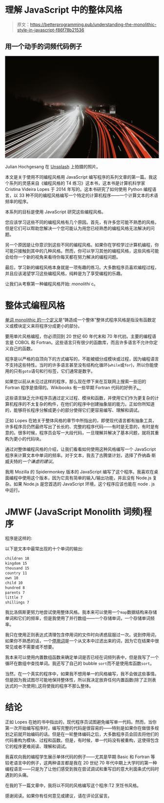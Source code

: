 # 理解 JavaScript 中的整体风格

> 原文：<https://betterprogramming.pub/understanding-the-monolithic-style-in-javascript-f86f78b21536>

## 用一个动手的词频代码例子

![](img/901007915bed6e3f80f6c2856f6105fd.png)

Julian Hochgesang 在 [Unsplash](https://unsplash.com?utm_source=medium&utm_medium=referral) 上拍摄的照片。

本文是关于使用不同编程风格用 JavaScript 编写程序的系列文章的第一篇。我这个系列的灵感来自《编程风格的 T4 练习》这本书，这本书是计算机科学家 Cristina Videira Lopes 于 2014 年写的。这本书研究了如何使用 Python 编程语言，以 33 种不同的编程风格编写一个特定的计算机程序——一个计算文本的术语频率的程序。

本系列的目标是使用 JavaScript 研究这些编程风格。

您应该学习这些不同的编程风格有几个原因。首先，有许多您可能不熟悉的风格，但是它们可以帮助您解决一个您可能认为用您已经熟悉的编程风格无法解决的问题。

另一个原因是让你意识到这些不同的编程风格。如果你在学校学过计算机编程，你可能只接触到其中的几种风格。然而，你可以学习其他的编程风格，这些风格可能会给你一个新的视角来看待你每天都在努力解决的编程问题。

最后，学习新的编程风格本身就是一项有趣的练习。大多数程序员喜欢编程过程，并且应该渴望学习这些编程风格，纯粹是为了享受编程的乐趣。

让我们从考察第一种编程风格开始: *monolithi* c。

# 整体式编程风格

[单词 monolithic 的一个定义](https://www.merriam-webster.com/dictionary/monolithic)是“铸造成一个整体”整体式程序风格是指没有函数定义或模块定义来将程序分成更小的部分。

要用单片风格编程，你必须回到 20 世纪 60 年代末和 70 年代初。主要的编程语言是 COBOL 和 Fortran。这些语言只有很少的函数库，而且许多语言不允许你定义自己的函数。

程序是以严格的自顶向下的方式编写的，不能被细分成模块或过程，因为编程语言不支持这些特性。当时的许多语言甚至没有结构化循环(`while`或`for`)，所以你能使用的只有`goto`语句和行标签，它们通常是数字。

如果您以前从未见过这样的程序，那么现在停下来在互联网上搜索一些旧的 Fortran 程序是值得的。Wikibooks 有一些早期 Fortran 代码的好例子[。](https://en.wikibooks.org/wiki/Fortran/Fortran_examples#FORTRAN_II,_IV,_and_77_compilers)

这些语言缺乏允许程序员通过定义过程、模块和函数，并使用它们作为更复杂的计算机程序的不太复杂的构件，在他们的程序中创建抽象层的能力。正如你所知道的，能够将长程序分解成更小的部分使得它们更容易编写、理解和调试。

正如 Lopes 在她关于整体风格的章节中所指出的，即使现代语言都有抽象工具，许多程序员仍然最终写出了长长的、完整的程序代码——有时是无意的，有时是有意的。很多时候，程序员会写一大段代码，一旦理解并解决了基本问题，就将其重构为更小的代码块。

通过对整体编程风格的介绍，让我们看看如何使用这种风格编写一个 JavaScript 程序来计算文本中单词的频率。对于文本，我去了古腾堡计划，选择了乔纳森·斯威夫特的*一个谦虚的建议*。

我用 Mozilla 的 Spidermonkey 版本的 JavaScript 编写了这个程序。我喜欢在桌面编程中使用这个版本，因为它具有简单的输入/输出功能，并且没有 Node.js 复杂。如果 Node.js 是您首选的 JavaScript 环境，这个程序应该也能在 node . js 中运行。

# JMWF (JavaScript Monolith 词频)程序

程序是这样的:

以下是文本中最常出现的十个单词的输出:

```
children 18
kingdom 15
thousand 15
country 11
own 10
child 10
hundred 8
parents 7
little 7
shillings 7
```

我比洛佩斯更努力地尝试使用整体风格。我本来可以使用一个`map`数据结构来存储单词和它们的频率，但是我使用了并行数组——一个存储单词，一个存储单词频率。

我只在使用正则表达式清理包含停用词的文件时向诱惑屈服过一次。说到停用词，如果你不熟悉的话，一个[停用词](https://en.wikipedia.org/wiki/Stop_word)是一个从文本中过滤出来的词，因为它在结果中很常见或者不需要或不想要。

我本来可以使用内置数组函数来确定单词是否已经在词频列表中，但是我写了一个循环在数组中查找单词。我还写了自己的 bubble `sort`而不是使用库函数`sort`。

当然，在一个真实的程序中，如果我不想用单一的风格编写，我不会做这些事情。但是因为我试图尽可能地保持整体性，所以我决定放弃任何内置函数(除了正则表达式的一次使用),这将使我的程序不那么整体。

# 结论

正如 Lopes 在她的书中指出的，现代程序员试图避免编写单一代码。然而，当你第一次开始编写程序时，编写完整的代码是很容易的——特别是如果你在做很多规划之前就开始编码的话。但是在一轮整体编码之后，大多数程序员会回去将他们的代码重构为模块、过程和函数。但是，有时候，单一代码没有被重构，这使得包含它的程序更难阅读、理解和调试。

我喜欢向我的编程学生展示单体代码的例子——尤其是早期 Basic 和 Fortran 等较老语言中的例子，这两种语言都是我在 20 世纪 70 年代中期上大学时的第一种编程语言——只是为了让他们感受到我在尝试调试和重写旧的意大利面条式代码时遇到的头痛。

在我的下一篇文章中，我将以不同的风格编写这个程序:T2 烹饪书风格。

感谢阅读。如果你有任何意见或建议，请在评论区留言。